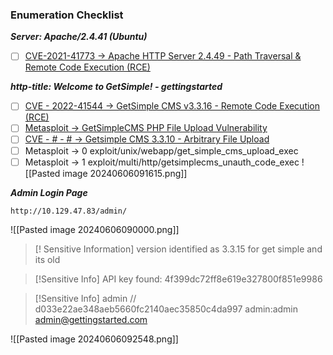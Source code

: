 ### Enumeration Checklist
***Server: Apache/2.4.41 (Ubuntu)***
- [ ] [CVE-2021-41773 -> Apache HTTP Server 2.4.49 - Path Traversal & Remote Code Execution (RCE)](https://www.exploit-db.com/exploits/50383)

***http-title: Welcome to GetSimple! - gettingstarted***
- [ ] [CVE - 2022-41544 -> GetSimple CMS v3.3.16 - Remote Code Execution (RCE)](https://www.exploit-db.com/exploits/51475)
- [ ] [Metasploit -> GetSimpleCMS PHP File Upload Vulnerability](https://www.rapid7.com/db/modules/exploit/unix/webapp/get_simple_cms_upload_exec/)
- [ ] [CVE - # - # -> Getsimple CMS 3.3.10 - Arbitrary File Upload](https://www.exploit-db.com/exploits/40008)
- [ ] Metasploit -> 0  exploit/unix/webapp/get_simple_cms_upload_exec
- [ ] Metasploit -> 1  exploit/multi/http/getsimplecms_unauth_code_exec
![[Pasted image 20240606091615.png]]

***Admin Login Page***
```url
http://10.129.47.83/admin/
```
![[Pasted image 20240606090000.png]]

>[! Sensitive Information]
>version identified as 3.3.15 for get simple and its old

>[!Sensitive Info]
>API key found: 4f399dc72ff8e619e327800f851e9986

> [!Sensitive Info]
>admin // d033e22ae348aeb5660fc2140aec35850c4da997
>admin:admin
>admin@gettingstarted.com


![[Pasted image 20240606092548.png]]


